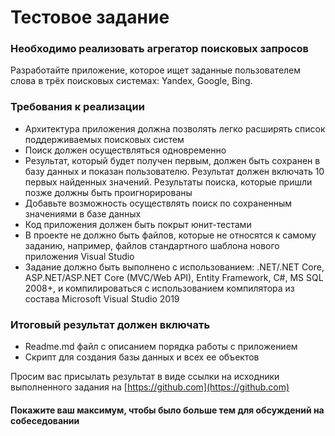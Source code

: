 # Тестовое задание
### Необходимо реализовать агрегатор поисковых запросов

Разработайте приложение, которое ищет заданные пользователем слова в трёх поисковых системах: Yandex, Google, Bing. 
### Требования к реализации
* Архитектура приложения должна позволять легко расширять список поддерживаемых поисковых систем
* Поиск должен осуществляться одновременно
* Результат, который будет получен первым, должен быть сохранен в базу данных и показан пользователю. Результат должен включать 10 первых найденных значений. Результаты поиска, которые пришли позже должны быть проигнорированы
* Добавьте возможность осуществлять поиск по сохраненным значениями в базе данных
* Код приложения должен быть покрыт юнит-тестами
* В проекте не должно быть файлов, которые не относятся к самому заданию, например, файлов стандартного шаблона нового приложения Visual Studio
*  Задание должно быть выполнено с использованием: .NET/.NET Core, ASP.NET/ASP.NET Core (MVC/Web API), Entity Framework, C#, MS SQL 2008+, и компилироваться с использованием компилятора из состава Microsoft Visual Studio 2019

### Итоговый результат должен включать
* Readme.md файл с описанием порядка работы с приложением
* Скрипт для создания базы данных и всех ее объектов

Просим вас присылать результат в виде cсылки на исходники выполненного задания на ​[https://github.com​](https://github.com)

 #### Покажите ваш максимум, чтобы было больше тем для обсуждений на собеседовании